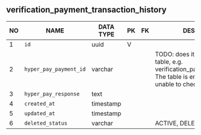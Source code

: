 verification_payment_transaction_history
----------------------------


NO | NAME | DATA TYPE | PK | FK | DESCRIPTION            
---|------|-----------|----|----|-------------
1|`id` | uuid | V |  | 
2|`hyper_pay_payment_id` | varchar |  |  | TODO: does it reference any table, e.g. verification_payment_transaction? The table is empty on stg v2, unable to check
3|`hyper_pay_response` | text |  |  | 
4|`created_at` | timestamp |  |  | 
5|`updated_at` | timestamp |  |  | 
6|`deleted_status` | varchar |  |  | ACTIVE, DELETED
